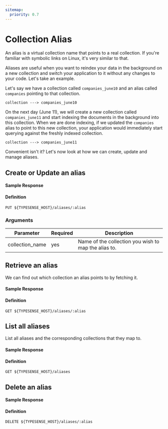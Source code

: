 ```yaml
---
sitemap:
  priority: 0.7
---
```


# Collection Alias
An alias is a virtual collection name that points to a real collection. If you're familiar with symbolic links on Linux, it's very similar to that.

Aliases are useful when you want to reindex your data in the background on a new collection and switch your application to it without any changes to your code. Let's take an example.

Let's say we have a collection called `companies_june10` and an alias called `companies` pointing to that collection.

`collection ---> companies_june10`

On the next day (June 11), we will create a new collection called `companies_june11` and start indexing the documents in the background into this collection. When we are done indexing, if we updated the `companies` alias to point to this new collection, your application would immediately start querying against the freshly indexed collection.

`collection ---> companies_june11`

Convenient isn't it? Let's now look at how we can create, update and manage aliases.

## Create or Update an alias

<Tabs :tabs="['JavaScript','Java','PHP','Python','Ruby','Shell']">
  <template v-slot:JavaScript>

```js
aliased_collection = {
  'collection_name': 'companies_june11'
}

// Creates/updates an alias called `companies` to the `companies_june11` collection
client.aliases().upsert('companies', aliased_collection)
```

  </template>

  <template v-slot:Java>

```java
CollectionAlias collectionAlias = new CollectionAlias();
collectionAlias.collectionName("companies_june11");

client.aliases().upsert("companies", collectionAlias);
```

  </template>

  <template v-slot:PHP>

```php
$aliasedCollection = [
  'collection_name' => 'companies_june11'
]

# Creates/updates an alias called `companies` to the `companies_june11` collection
$client->aliases->upsert('companies', $aliasedCollection)
```

  </template>
  <template v-slot:Python>

```py
aliased_collection = {
  'collection_name': 'companies_june11'
}

# Creates/updates an alias called `companies` to the `companies_june11` collection
client.aliases.upsert('companies', aliased_collection)
```

  </template>
  <template v-slot:Ruby>

```rb
aliased_collection = {
  'collection_name' => 'companies_june11'
}

# Creates/updates an alias called `companies` to the `companies_june11` collection
client.aliases.upsert('companies', aliased_collection)
```

  </template>
  <template v-slot:Shell>

```bash
curl "http://localhost:8108/aliases/companies" -X PUT \
    -H "Content-Type: application/json" \
    -H "X-TYPESENSE-API-KEY: ${TYPESENSE_API_KEY}" -d '{
        "collection_name": "companies_june11"
    }'
```

  </template>
</Tabs>

#### Sample Response

<Tabs :tabs="['JSON']">
  <template v-slot:JSON>

```json
{
  "name": "companies",
  "collection_name": "companies_june11",
}
```

  </template>
</Tabs>

#### Definition
`PUT ${TYPESENSE_HOST}/aliases/:alias`

### Arguments
| Parameter      | Required    |Description                                            |
| -------------- | ----------- |-------------------------------------------------------| 
|collection_name	|yes	|Name of the collection you wish to map the alias to.|

## Retrieve an alias
We can find out which collection an alias points to by fetching it.

<Tabs :tabs="['JavaScript','Java','PHP','Python','Ruby','Shell']">
  <template v-slot:JavaScript>

```js
client.aliases('companies').retrieve()
```

  </template>

  <template v-slot:Java>

```java
CollectionAlias collectionAlias = client.aliases("companies").retrieve();
```

  </template>

  <template v-slot:PHP>

```php
$client->aliases['companies']->retrieve()
```

  </template>
  <template v-slot:Python>

```py
client.aliases['companies'].retrieve()
```

  </template>
  <template v-slot:Ruby>

```rb
client.aliases['companies'].retrieve
```

  </template>
  <template v-slot:Shell>

```bash
curl -H "X-TYPESENSE-API-KEY: ${TYPESENSE_API_KEY}" \
    "http://localhost:8108/aliases/companies"

```

  </template>
</Tabs>

#### Sample Response

<Tabs :tabs="['JSON']">
  <template v-slot:JSON>

```json
{
  "name": "companies",
  "collection_name": "companies_june11",
}
```

  </template>
</Tabs>

#### Definition
`GET ${TYPESENSE_HOST}/aliases/:alias`

## List all aliases
List all aliases and the corresponding collections that they map to.

<Tabs :tabs="['JavaScript','Java','PHP','Python','Ruby','Shell']">
  <template v-slot:JavaScript>

```js
client.aliases().retrieve()
```

  </template>

  <template v-slot:Java>

```java
CollectionAliasesResponse collectionAliasesResponse = client.aliases().retrieve();
```

  </template>

  <template v-slot:PHP>

```php
$client->aliases->retrieve()
```

  </template>
  <template v-slot:Python>

```py
client.aliases.retrieve()
```

  </template>
  <template v-slot:Ruby>

```rb
client.aliases.retrieve
```

  </template>
  <template v-slot:Shell>

```bash
curl -H "X-TYPESENSE-API-KEY: ${TYPESENSE_API_KEY}" \
     "http://localhost:8108/aliases"
```

  </template>
</Tabs>

#### Sample Response

<Tabs :tabs="['JSON']">
  <template v-slot:JSON>

```json
{
  "aliases": [
    {
      "name": "companies",
      "collection_name": "companies_june11"
    },
    {
      "name": "employees",
      "collection_name": "employees_june11"
    }
  ]
}
```

  </template>
</Tabs>

#### Definition
`GET ${TYPESENSE_HOST}/aliases`

## Delete an alias

<Tabs :tabs="['JavaScript','Java','PHP','Python','Ruby','Shell']">
  <template v-slot:JavaScript>

```js
client.aliases('companies').delete()
```

  </template>

  <template v-slot:Java>

```java
CollectionAlias collectionAlias = client.aliases("companies").delete();
```

  </template>

  <template v-slot:PHP>

```php
$client->aliases['companies']->delete()
```

  </template>
  <template v-slot:Python>

```py
client.aliases['companies'].delete()
```

  </template>
  <template v-slot:Ruby>

```rb
client.aliases['companies'].delete
```

  </template>
  <template v-slot:Shell>

```bash
curl "http://localhost:8108/aliases/companies" -X DELETE
    -H "X-TYPESENSE-API-KEY: ${TYPESENSE_API_KEY}"
```

  </template>
</Tabs>

#### Sample Response

<Tabs :tabs="['JSON']">
  <template v-slot:JSON>

```json
{
  "name": "companies",
  "collection_name": "companies_june11"
}
```

  </template>
</Tabs>

#### Definition
`DELETE ${TYPESENSE_HOST}/aliases/:alias`

